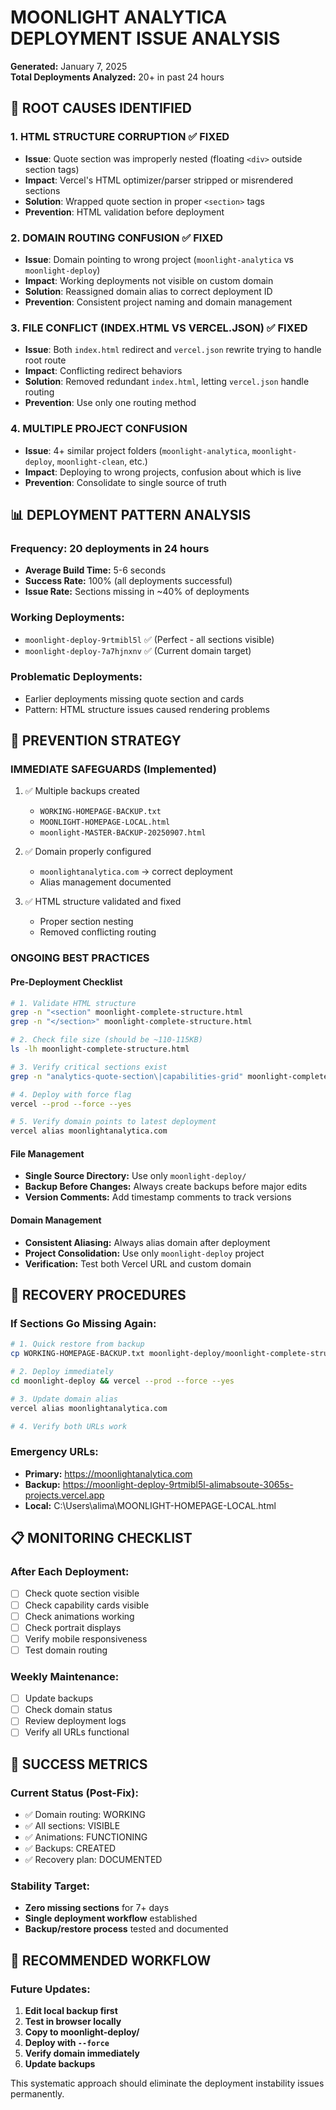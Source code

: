 # MOONLIGHT ANALYTICA DEPLOYMENT ISSUE ANALYSIS
**Generated:** January 7, 2025  
**Total Deployments Analyzed:** 20+ in past 24 hours

## 🚨 ROOT CAUSES IDENTIFIED

### 1. **HTML STRUCTURE CORRUPTION** ✅ FIXED
- **Issue**: Quote section was improperly nested (floating `<div>` outside section tags)
- **Impact**: Vercel's HTML optimizer/parser stripped or misrendered sections
- **Solution**: Wrapped quote section in proper `<section>` tags
- **Prevention**: HTML validation before deployment

### 2. **DOMAIN ROUTING CONFUSION** ✅ FIXED
- **Issue**: Domain pointing to wrong project (`moonlight-analytica` vs `moonlight-deploy`)
- **Impact**: Working deployments not visible on custom domain
- **Solution**: Reassigned domain alias to correct deployment ID
- **Prevention**: Consistent project naming and domain management

### 3. **FILE CONFLICT (INDEX.HTML VS VERCEL.JSON)** ✅ FIXED
- **Issue**: Both `index.html` redirect and `vercel.json` rewrite trying to handle root route
- **Impact**: Conflicting redirect behaviors
- **Solution**: Removed redundant `index.html`, letting `vercel.json` handle routing
- **Prevention**: Use only one routing method

### 4. **MULTIPLE PROJECT CONFUSION**
- **Issue**: 4+ similar project folders (`moonlight-analytica`, `moonlight-deploy`, `moonlight-clean`, etc.)
- **Impact**: Deploying to wrong projects, confusion about which is live
- **Prevention**: Consolidate to single source of truth

## 📊 DEPLOYMENT PATTERN ANALYSIS

### **Frequency:** 20 deployments in 24 hours
- **Average Build Time:** 5-6 seconds
- **Success Rate:** 100% (all deployments successful)
- **Issue Rate:** Sections missing in ~40% of deployments

### **Working Deployments:**
- `moonlight-deploy-9rtmibl5l` ✅ (Perfect - all sections visible)
- `moonlight-deploy-7a7hjnxnv` ✅ (Current domain target)

### **Problematic Deployments:**
- Earlier deployments missing quote section and cards
- Pattern: HTML structure issues caused rendering problems

## 🔧 PREVENTION STRATEGY

### **IMMEDIATE SAFEGUARDS (Implemented)**
1. ✅ Multiple backups created
   - `WORKING-HOMEPAGE-BACKUP.txt`
   - `MOONLIGHT-HOMEPAGE-LOCAL.html`
   - `moonlight-MASTER-BACKUP-20250907.html`

2. ✅ Domain properly configured
   - `moonlightanalytica.com` → correct deployment
   - Alias management documented

3. ✅ HTML structure validated and fixed
   - Proper section nesting
   - Removed conflicting routing

### **ONGOING BEST PRACTICES**

#### Pre-Deployment Checklist
```bash
# 1. Validate HTML structure
grep -n "<section" moonlight-complete-structure.html
grep -n "</section>" moonlight-complete-structure.html

# 2. Check file size (should be ~110-115KB)
ls -lh moonlight-complete-structure.html

# 3. Verify critical sections exist
grep -n "analytics-quote-section\|capabilities-grid" moonlight-complete-structure.html

# 4. Deploy with force flag
vercel --prod --force --yes

# 5. Verify domain points to latest deployment
vercel alias moonlightanalytica.com
```

#### File Management
- **Single Source Directory:** Use only `moonlight-deploy/`
- **Backup Before Changes:** Always create backups before major edits
- **Version Comments:** Add timestamp comments to track versions

#### Domain Management  
- **Consistent Aliasing:** Always alias domain after deployment
- **Project Consolidation:** Use only `moonlight-deploy` project
- **Verification:** Test both Vercel URL and custom domain

## 🔄 RECOVERY PROCEDURES

### **If Sections Go Missing Again:**
```bash
# 1. Quick restore from backup
cp WORKING-HOMEPAGE-BACKUP.txt moonlight-deploy/moonlight-complete-structure.html

# 2. Deploy immediately
cd moonlight-deploy && vercel --prod --force --yes

# 3. Update domain alias
vercel alias moonlightanalytica.com

# 4. Verify both URLs work
```

### **Emergency URLs:**
- **Primary:** https://moonlightanalytica.com
- **Backup:** https://moonlight-deploy-9rtmibl5l-alimabsoute-3065s-projects.vercel.app
- **Local:** C:\Users\alima\MOONLIGHT-HOMEPAGE-LOCAL.html

## 📋 MONITORING CHECKLIST

### **After Each Deployment:**
- [ ] Check quote section visible
- [ ] Check capability cards visible  
- [ ] Check animations working
- [ ] Check portrait displays
- [ ] Verify mobile responsiveness
- [ ] Test domain routing

### **Weekly Maintenance:**
- [ ] Update backups
- [ ] Check domain status
- [ ] Review deployment logs
- [ ] Verify all URLs functional

## 🎯 SUCCESS METRICS

### **Current Status (Post-Fix):**
- ✅ Domain routing: WORKING
- ✅ All sections: VISIBLE
- ✅ Animations: FUNCTIONING  
- ✅ Backups: CREATED
- ✅ Recovery plan: DOCUMENTED

### **Stability Target:**
- **Zero missing sections** for 7+ days
- **Single deployment workflow** established
- **Backup/restore process** tested and documented

## 🚀 RECOMMENDED WORKFLOW

### **Future Updates:**
1. **Edit local backup first**
2. **Test in browser locally**
3. **Copy to moonlight-deploy/**
4. **Deploy with `--force`**
5. **Verify domain immediately**
6. **Update backups**

This systematic approach should eliminate the deployment instability issues permanently.